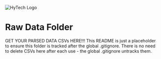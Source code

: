 ![HyTech Logo](https://hytechracing.gatech.edu/images/hytech_logo_small.png)
# Raw Data Folder
GET YOUR PARSED DATA CSVs HERE!!!
This README is just a placeholder to ensure this folder is tracked after the global .gitignore.
There is no need to delete CSVs here after each use - the global .gitignore untracks them.